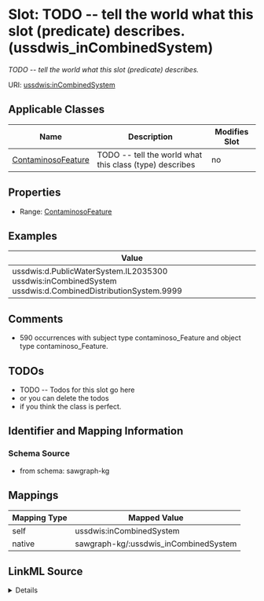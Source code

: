 

# Slot: TODO -- tell the world what this slot (predicate) describes. (ussdwis_inCombinedSystem)


_TODO -- tell the world what this slot (predicate) describes._





URI: [ussdwis:inCombinedSystem](http://sawgraph.spatialai.org/v1/us-sdwis#inCombinedSystem)



<!-- no inheritance hierarchy -->





## Applicable Classes

| Name | Description | Modifies Slot |
| --- | --- | --- |
| [ContaminosoFeature](../classes/ContaminosoFeature.md) | TODO -- tell the world what this class (type) describes |  no  |







## Properties

* Range: [ContaminosoFeature](../classes/ContaminosoFeature.md)






## Examples

| Value |
| --- |
| ussdwis:d.PublicWaterSystem.IL2035300 ussdwis:inCombinedSystem ussdwis:d.CombinedDistributionSystem.9999 |

## Comments

* 590 occurrences with subject type contaminoso_Feature and object type contaminoso_Feature.

## TODOs

* TODO -- Todos for this slot go here
* or you can delete the todos
* if you think the class is perfect.

## Identifier and Mapping Information







### Schema Source


* from schema: sawgraph-kg




## Mappings

| Mapping Type | Mapped Value |
| ---  | ---  |
| self | ussdwis:inCombinedSystem |
| native | sawgraph-kg/:ussdwis_inCombinedSystem |




## LinkML Source

<details>
```yaml
name: ussdwis_inCombinedSystem
description: TODO -- tell the world what this slot (predicate) describes.
title: TODO -- tell the world what this slot (predicate) describes.
todos:
- TODO -- Todos for this slot go here
- or you can delete the todos
- if you think the class is perfect.
comments:
- 590 occurrences with subject type contaminoso_Feature and object type contaminoso_Feature.
examples:
- value: ussdwis:d.PublicWaterSystem.IL2035300 ussdwis:inCombinedSystem ussdwis:d.CombinedDistributionSystem.9999
from_schema: sawgraph-kg
rank: 1000
slot_uri: ussdwis:inCombinedSystem
alias: ussdwis_inCombinedSystem
domain_of:
- contaminoso_Feature
range: contaminoso_Feature

```
</details>